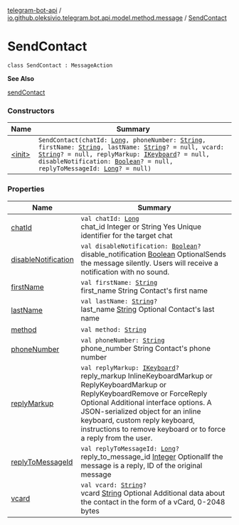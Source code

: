 [telegram-bot-api](../../index.md) / [io.github.oleksivio.telegram.bot.api.model.method.message](../index.md) / [SendContact](./index.md)

# SendContact

`class SendContact : MessageAction`

**See Also**

[sendContact](#)

### Constructors

| Name | Summary |
|---|---|
| [&lt;init&gt;](-init-.md) | `SendContact(chatId: `[`Long`](https://kotlinlang.org/api/latest/jvm/stdlib/kotlin/-long/index.html)`, phoneNumber: `[`String`](https://kotlinlang.org/api/latest/jvm/stdlib/kotlin/-string/index.html)`, firstName: `[`String`](https://kotlinlang.org/api/latest/jvm/stdlib/kotlin/-string/index.html)`, lastName: `[`String`](https://kotlinlang.org/api/latest/jvm/stdlib/kotlin/-string/index.html)`? = null, vcard: `[`String`](https://kotlinlang.org/api/latest/jvm/stdlib/kotlin/-string/index.html)`? = null, replyMarkup: `[`IKeyboard`](../../io.github.oleksivio.telegram.bot.api.model.objects.std.keyboard/-i-keyboard.md)`? = null, disableNotification: `[`Boolean`](https://kotlinlang.org/api/latest/jvm/stdlib/kotlin/-boolean/index.html)`? = null, replyToMessageId: `[`Long`](https://kotlinlang.org/api/latest/jvm/stdlib/kotlin/-long/index.html)`? = null)` |

### Properties

| Name | Summary |
|---|---|
| [chatId](chat-id.md) | `val chatId: `[`Long`](https://kotlinlang.org/api/latest/jvm/stdlib/kotlin/-long/index.html)<br>chat_id Integer or String Yes Unique identifier for the target chat |
| [disableNotification](disable-notification.md) | `val disableNotification: `[`Boolean`](https://kotlinlang.org/api/latest/jvm/stdlib/kotlin/-boolean/index.html)`?`<br>disable_notification [Boolean](https://kotlinlang.org/api/latest/jvm/stdlib/kotlin/-boolean/index.html) OptionalSends the message silently. Users will receive a notification with no sound. |
| [firstName](first-name.md) | `val firstName: `[`String`](https://kotlinlang.org/api/latest/jvm/stdlib/kotlin/-string/index.html)<br>first_name String Contact's first name |
| [lastName](last-name.md) | `val lastName: `[`String`](https://kotlinlang.org/api/latest/jvm/stdlib/kotlin/-string/index.html)`?`<br>last_name [String](https://kotlinlang.org/api/latest/jvm/stdlib/kotlin/-string/index.html) Optional Contact's last name |
| [method](method.md) | `val method: `[`String`](https://kotlinlang.org/api/latest/jvm/stdlib/kotlin/-string/index.html) |
| [phoneNumber](phone-number.md) | `val phoneNumber: `[`String`](https://kotlinlang.org/api/latest/jvm/stdlib/kotlin/-string/index.html)<br>phone_number String Contact's phone number |
| [replyMarkup](reply-markup.md) | `val replyMarkup: `[`IKeyboard`](../../io.github.oleksivio.telegram.bot.api.model.objects.std.keyboard/-i-keyboard.md)`?`<br>reply_markup InlineKeyboardMarkup or ReplyKeyboardMarkup or ReplyKeyboardRemove or ForceReply Optional Additional interface options. A JSON-serialized object for an inline keyboard, custom reply keyboard, instructions to remove keyboard or to force a reply from the user. |
| [replyToMessageId](reply-to-message-id.md) | `val replyToMessageId: `[`Long`](https://kotlinlang.org/api/latest/jvm/stdlib/kotlin/-long/index.html)`?`<br>reply_to_message_id [Integer](https://docs.oracle.com/javase/6/docs/api/java/lang/Integer.html) OptionalIf the message is a reply, ID of the original message |
| [vcard](vcard.md) | `val vcard: `[`String`](https://kotlinlang.org/api/latest/jvm/stdlib/kotlin/-string/index.html)`?`<br>vcard [String](https://kotlinlang.org/api/latest/jvm/stdlib/kotlin/-string/index.html) Optional Additional data about the contact in the form of a vCard, 0-2048 bytes |

